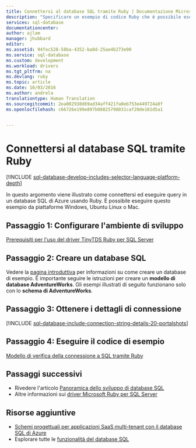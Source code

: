 ```yaml
---
title: Connettersi al database SQL tramite Ruby | Documentazione Microsoft
description: "Specificare un esempio di codice Ruby che è possibile eseguire per connettersi al database SQL di Azure."
services: sql-database
documentationcenter: 
author: ajlam
manager: jhubbard
editor: 
ms.assetid: 94fec528-58ba-4352-ba0d-25ae4b273e90
ms.service: sql-database
ms.custom: development
ms.workload: drivers
ms.tgt_pltfrm: na
ms.devlang: ruby
ms.topic: article
ms.date: 10/03/2016
ms.author: andrela
translationtype: Human Translation
ms.sourcegitcommit: 2ea002938d69ad34aff421fa0eb753e449724a8f
ms.openlocfilehash: c66726e199e897b08825798031caf20de181d5a1


---
```

# <a name="connect-to-sql-database-by-using-ruby"></a>Connettersi al database SQL tramite Ruby
[!INCLUDE [sql-database-develop-includes-selector-language-platform-depth](../../includes/sql-database-develop-includes-selector-language-platform-depth.md)]

In questo argomento viene illustrato come connettersi ed eseguire query in un database SQL di Azure usando Ruby. È possibile eseguire questo esempio da piattaforme Windows, Ubuntu Linux o Mac.

## <a name="step-1-configure-development-environment"></a>Passaggio 1: Configurare l'ambiente di sviluppo
[Prerequisiti per l'uso del driver TinyTDS Ruby per SQL Server](https://msdn.microsoft.com/library/mt711041.aspx)

## <a name="step-2-create-a-sql-database"></a>Passaggio 2: Creare un database SQL
Vedere la [pagina introduttiva](sql-database-get-started.md) per informazioni su come creare un database di esempio.  È importante seguire le istruzioni per creare un **modello di database AdventureWorks**. Gli esempi illustrati di seguito funzionano solo con lo **schema di AdventureWorks**.

## <a name="step-3-get-connection-details"></a>Passaggio 3: Ottenere i dettagli di connessione
[!INCLUDE [sql-database-include-connection-string-details-20-portalshots](../../includes/sql-database-include-connection-string-details-20-portalshots.md)]

## <a name="step-4-run-sample-code"></a>Passaggio 4: Eseguire il codice di esempio
[Modello di verifica della connessione a SQL tramite Ruby](http://msdn.microsoft.com/library/mt715797.aspx)

## <a name="next-steps"></a>Passaggi successivi
* Rivedere l'articolo [Panoramica dello sviluppo di database SQL](sql-database-develop-overview.md)
* Altre informazioni sui [driver Microsoft Ruby per SQL Server](https://msdn.microsoft.com/library/mt691981.aspx)

## <a name="additional-resources"></a>Risorse aggiuntive
* [Schemi progettuali per applicazioni SaaS multi-tenant con il database SQL di Azure](sql-database-design-patterns-multi-tenancy-saas-applications.md)
* Esplorare tutte le [funzionalità del database SQL](https://azure.microsoft.com/services/sql-database/)




<!--HONumber=Nov16_HO3-->


